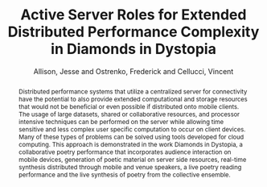 --- 
title: "Active Server Roles for Extended Distributed Performance Complexity in Diamonds in Dystopia" 
abstract: "Distributed performance systems that utilize a centralized server for connectivity have the potential to also provide extended computational and storage resources that would not be beneficial or even possible if distributed onto mobile clients. The usage of large datasets, shared or collaborative resources, and processor intensive techniques can be performed on the server while allowing time sensitive and less complex user specific computation to occur on client devices. Many of these types of problems can be solved using tools developed for cloud computing. This approach is demonstrated in the work Diamonds in Dystopia, a collaborative poetry performance that incorporates audience interaction on mobile devices, generation of poetic material on server side resources, real-time synthesis distributed through mobile and venue speakers, a live poetry reading performance and the live synthesis of poetry from the collective ensemble." 
address: "London" 
author: "Allison, Jesse and Ostrenko, Frederick and Cellucci, Vincent"
webAuthor: "Jesse Allison, Frederick Ostrenko, Vincent Cellucci" 
booktitle: "Proceedings of the International Web Audio Conference" 
editor: "Thalmann, Florian and Ewert, Sebastian" 
month: "Proceedings of the International Web Audio Conference"
pages: "" 
publisher: "Queen Mary University of London" 
series: "WAC '17"
track: "Paper"  
year: "2017" 
id: "2017_80" 
tags: year2017
media: https://youtu.be/BhL3J5hcwNE?t=8758 
pdflink: /_data/papers/pdf/2017/2017_80.pdf
ISSN: 2663-5844
---